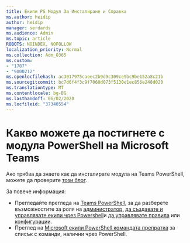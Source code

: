 ```yaml
---
title: Екипи PS Модул За Инсталиране и Справка
ms.author: heidip
author: heidip
manager: serdards
ms.audience: Admin
ms.topic: article
ROBOTS: NOINDEX, NOFOLLOW
localization_priority: Normal
ms.collection: Adm_O365
ms.custom:
- "1787"
- "9000212"
ms.openlocfilehash: ac3017975caeec2b9d9c309ce9bc9be152a8c21b
ms.sourcegitcommit: bc7d6f4f3c9f7060d073f5130e1ec856e248d020
ms.translationtype: MT
ms.contentlocale: bg-BG
ms.lasthandoff: 06/02/2020
ms.locfileid: "37340554"
---
```

# <a name="what-you-can-accomplish-with-microsoft-teams-powershell-module"></a>Какво можете да постигнете с модула PowerShell на Microsoft Teams

Ако трябва да знаете как да инсталирате модула на Teams PowerShell, можете да проверите [този блог](https://blogs.technet.microsoft.com/skypehybridguy/2017/11/07/microsoft-teams-powershell-support/).

За повече информация:

- Прегледайте прегледа на [Teams PowerShell,](https://docs.microsoft.com/MicrosoftTeams/teams-powershell-overview) за да разберете възможностите за роля на [администратор,](https://docs.microsoft.com/MicrosoftTeams/using-admin-roles) [да създавате и управлявате екипи чрез Powershell](https://docs.microsoft.com/MicrosoftTeams/teams-powershell-overview#creating-and-managing-teams-via-powershell)и [да управлявате правила](https://docs.microsoft.com/MicrosoftTeams/teams-powershell-overview#managing-policies-via-powershell) или [конфигурации](https://docs.microsoft.com/MicrosoftTeams/teams-powershell-overview#managing-configurations-via-powershell). 
- Преглед на [Microsoft екипи PowerShell командата препратка](https://docs.microsoft.com/powershell/module/teams/?view=teams-ps) за списък с команди, налични чрез PowerShell. 
